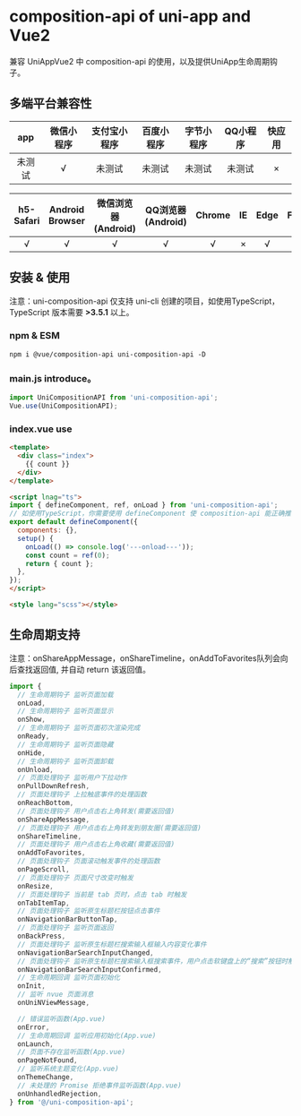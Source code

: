 # composition-api of uni-app and Vue2

兼容 UniAppVue2 中 composition-api 的使用，以及提供UniApp生命周期钩子。

## 多端平台兼容性

|  app   | 微信小程序 | 支付宝小程序 | 百度小程序 | 字节小程序 | QQ小程序 | 快应用 |
| :----: | :--------: | :----------: | :--------: | :--------: | :------: | :----: |
| 未测试 |     √      |    未测试    |   未测试   |   未测试   |  未测试  |   ×    |

| h5-Safari | Android Browser | 微信浏览器(Android) | QQ浏览器(Android) | Chrome |  IE  | Edge | Firefox | pc-Safari |
| :-------: | :-------------: | :-----------------: | :---------------: | :----: | :--: | :--: | :-----: | :-------: |
|     √     |        √        |          √          |         √         |   √    |  ×   |  √   |    √    |     √     |

## 安装 & 使用

注意：uni-composition-api 仅支持 uni-cli 创建的项目，如使用TypeScript，TypeScript 版本需要 **>3.5.1** 以上。

### npm & ESM

~~~
npm i @vue/composition-api uni-composition-api -D
~~~

### main.js  introduce。

~~~js
import UniCompositionAPI from 'uni-composition-api';
Vue.use(UniCompositionAPI);
~~~

### index.vue use

~~~html
<template>
  <div class="index">
    {{ count }}
  </div>
</template>

<script lnag="ts">
import { defineComponent, ref, onLoad } from 'uni-composition-api';
// 如使用TypeScript，你需要使用 defineComponent 使 composition-api 能正确推断 Vue 组件选项中的类型
export default defineComponent({
  components: {},
  setup() {
    onLoad(() => console.log('---onload---'));
    const count = ref(0);
    return { count };
  },
});
</script>

<style lang="scss"></style>
~~~

## 生命周期支持

注意：onShareAppMessage，onShareTimeline，onAddToFavorites队列会向后查找返回值, 并自动 return 该返回值。

~~~js
import {
  // 生命周期钩子 监听页面加载
  onLoad,
  // 生命周期钩子 监听页面显示
  onShow,
  // 生命周期钩子 监听页面初次渲染完成
  onReady,
  // 生命周期钩子 监听页面隐藏
  onHide,
  // 生命周期钩子 监听页面卸载
  onUnload,
  // 页面处理钩子 监听用户下拉动作
  onPullDownRefresh,
  // 页面处理钩子 上拉触底事件的处理函数
  onReachBottom,
  // 页面处理钩子 用户点击右上角转发(需要返回值)
  onShareAppMessage,
  // 页面处理钩子 用户点击右上角转发到朋友圈(需要返回值)
  onShareTimeline,
  // 页面处理钩子 用户点击右上角收藏(需要返回值)
  onAddToFavorites,
  // 页面处理钩子 页面滚动触发事件的处理函数
  onPageScroll,
  // 页面处理钩子 页面尺寸改变时触发
  onResize,
  // 页面处理钩子 当前是 tab 页时，点击 tab 时触发
  onTabItemTap,
  // 页面处理钩子 监听原生标题栏按钮点击事件
  onNavigationBarButtonTap,
  // 页面处理钩子 监听页面返回
  onBackPress,
  // 页面处理钩子 监听原生标题栏搜索输入框输入内容变化事件
  onNavigationBarSearchInputChanged,
  // 页面处理钩子 监听原生标题栏搜索输入框搜索事件，用户点击软键盘上的“搜索”按钮时触发。
  onNavigationBarSearchInputConfirmed,
  // 生命周期回调 监听页面初始化
  onInit,
  // 监听 nvue 页面消息
  onUniNViewMessage,

  // 错误监听函数(App.vue)
  onError,
  // 生命周期回调 监听应用初始化(App.vue)
  onLaunch,
  // 页面不存在监听函数(App.vue)
  onPageNotFound,
  // 监听系统主题变化(App.vue)
  onThemeChange,
  // 未处理的 Promise 拒绝事件监听函数(App.vue)
  onUnhandledRejection,
} from '@/uni-composition-api';
~~~

